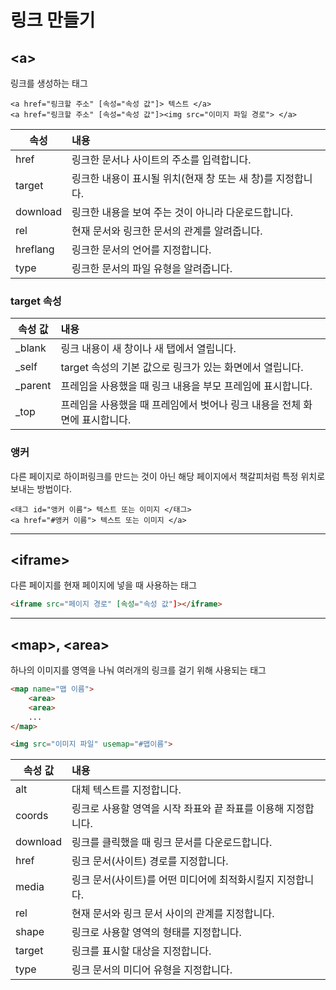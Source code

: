 # 링크 만들기

## **&#60;a&#62;**

링크를 생성하는 태그  

```HTML5
<a href="링크할 주소" [속성="속성 값"]> 텍스트 </a>
<a href="링크할 주소" [속성="속성 값"]><img src="이미지 파일 경로"> </a>
```

|속성|내용|
|---|:---|
|href|링크한 문서나 사이트의 주소를 입력합니다.|
|target|링크한 내용이 표시될 위치(현재 창 또는 새 창)를 지정합니다.|
|download|링크한 내용을 보여 주는 것이 아니라 다운로드합니다.|
|rel|현재 문서와 링크한 문서의 관계를 알려줍니다.|
|hreflang|링크한 문서의 언어를 지정합니다.|
|type|링크한 문서의 파일 유형을 알려줍니다.|

### target 속성

|속성 값|내용|
|---|:---|
|_blank|링크 내용이 새 창이나 새 탭에서 열립니다.|
|_self|target 속성의 기본 값으로 링크가 있는 화면에서 열립니다.|
|_parent|프레임을 사용했을 때 링크 내용을 부모 프레임에 표시합니다.|
|_top|프레임을 사용했을 때 프레임에서 벗어나 링크 내용을 전체 화면에 표시합니다.|

### 앵커

다른 페이지로 하이퍼링크를 만드는 것이 아닌 해당 페이지에서 책갈피처럼 특정 위치로 보내는 방법이다.  

```HTML5
<태그 id="앵커 이름"> 텍스트 또는 이미지 </태그>
<a href="#앵커 이름"> 텍스트 또는 이미지 </a>
```

---

## **&#60;iframe&#62;**

다른 페이지를 현재 페이지에 넣을 때 사용하는 태그  

```HTML
<iframe src="페이지 경로" [속성="속성 값"]></iframe>
```

---

## **&#60;map&#62;, &#60;area&#62;**

하나의 이미지를 영역을 나눠 여러개의 링크를 걸기 위해 사용되는 태그  

```HTML
<map name="맵 이름">
    <area>
    <area>
    ...
</map>

<img src="이미지 파일" usemap="#맵이름">
```

|속성 값|내용|
|---|:---|
|alt|대체 텍스트를 지정합니다.|
|coords|링크로 사용할 영역을 시작 좌표와 끝 좌표를 이용해 지정합니다.|
|download|링크를 클릭했을 때 링크 문서를 다운로드합니다.|
|href|링크 문서(사이트) 경로를 지정합니다.|
|media|링크 문서(사이트)를 어떤 미디어에 최적화시킬지 지정합니다.|
|rel|현재 문서와 링크 문서 사이의 관계를 지정합니다.|
|shape|링크로 사용할 영역의 형태를 지정합니다.|
|target|링크를 표시할 대상을 지정합니다.|
|type|링크 문서의 미디어 유형을 지정합니다.|